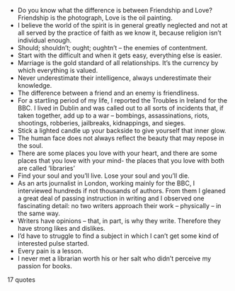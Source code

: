  - Do you know what the difference is between Friendship and Love? Friendship is the photograph, Love is the oil painting.
 - I believe the world of the spirit is in general greatly neglected and not at all served by the practice of faith as we know it, because religion isn’t individual enough.
 - Should; shouldn’t; ought; oughtn’t – the enemies of contentment.
 - Start with the difficult and when it gets easy, everything else is easier.
 - Marriage is the gold standard of all relationships. It’s the currency by which everything is valued.
 - Never underestimate their intelligence, always underestimate their knowledge.
 - The difference between a friend and an enemy is friendliness.
 - For a startling period of my life, I reported the Troubles in Ireland for the BBC. I lived in Dublin and was called out to all sorts of incidents that, if taken together, add up to a war – bombings, assassinations, riots, shootings, robberies, jailbreaks, kidnappings, and sieges.
 - Stick a lighted candle up your backside to give yourself that inner glow.
 - The human face does not always reflect the beauty that may repose in the soul.
 - There are some places you love with your heart, and there are some places that you love with your mind- the places that you love with both are called ‘libraries’
 - Find your soul and you’ll live. Lose your soul and you’ll die.
 - As an arts journalist in London, working mainly for the BBC, I interviewed hundreds if not thousands of authors. From them I gleaned a great deal of passing instruction in writing and I observed one fascinating detail: no two writers approach their work – physically – in the same way.
 - Writers have opinions – that, in part, is why they write. Therefore they have strong likes and dislikes.
 - I’d have to struggle to find a subject in which I can’t get some kind of interested pulse started.
 - Every pain is a lesson.
 - I never met a librarian worth his or her salt who didn’t perceive my passion for books.

17 quotes
